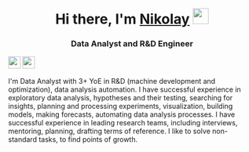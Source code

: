 <h1 align="center">Hi there, I'm <a href="https://daniilshat.ru/" target="_blank">Nikolay</a> 
<img src="https://github.com/blackcater/blackcater/raw/main/images/Hi.gif" height="32"/></h1>
<h3 align="center">Data Analyst and R&D Engineer</h3>


<p><a href="https://www.linkedin.com/in/nikolay-vorobyou-785715263/"><img src="https://img.shields.io/badge/linkedin-%230077B5.svg?&style=for-the-badge&logo=linkedin&logoColor=white" height=25></a> <a href="https://scholar.google.ru/citations?hl=ru&user=ctoS3gsAAAAJ&view_op=list_works&sortby=pubdate"><img src="https://img.shields.io/badge/Google%20Scholar-4285F4?style=for-the-badge&logo=GoogleScholar&logoColor=white" height=25></a></p>


I'm Data Analyst with 3+ YoE in R&D (machine development and optimization), data analysis automation.
I have successful experience in exploratory data analysis, hypotheses and their testing, searching for insights, planning and processing experiments, visualization, building models, making forecasts, automating data analysis processes. I have successful experience in leading research teams, including interviews, mentoring, planning, drafting terms of reference. I like to solve non-standard tasks, to find points of growth.




<!--
**NikolayVorobyou/NikolayVorobyou** is a ✨ _special_ ✨ repository because its `README.md` (this file) appears on your GitHub profile.

Here are some ideas to get you started:

- 🔭 I’m currently working on ...
- 🌱 I’m currently learning ...
- 👯 I’m looking to collaborate on ...
- 🤔 I’m looking for help with ...
- 💬 Ask me about ...
- 📫 How to reach me: ...
- 😄 Pronouns: ...
- ⚡ Fun fact: ...
-->
